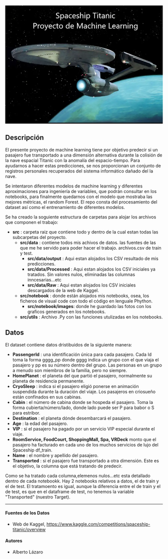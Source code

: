 ![HeaderML](header.png)

**Descripción**
-----------
El presente proyecto de machine learning tiene por objetivo predecir si un pasajero fue transportado a una dimensión alternativa durante la colisión de la nave espacial Titanic con la anomalía del espacio-tiempo. Para ayudarnos a hacer estas predicciones, se nos proporcionan un conjunto de registros personales recuperados del sistema informático dañado del la nave.

Se intentaron diferentes modelos de machine learning y diferentes aproximaciones para ingeniería de variables, que podrán consultar en los notebooks, para finalmente quedarnos con el modelo que mostraba las mejores métricas, el random Forest. El repo consta del procesamiento del dataset así como el entrenamiento de diferentes modelos. 


Se ha creado la soguiente estructura de carpetas para alojar los archivos que componen el trabajo:

- **src** : carpeta raiz que contiene todo y dentro de la cual estan todas las subcarpetas del proyecto.
    - **src/data** : contiene todos mis achivos de datos. las fuentes de las que me he servido para poder hacer el trabajo. archivos.csv de train y test.
        - **src/data/output** : Aqui estan alojados los CSV resultado de mis predicciones.
        - **src/data/Processed** : Aqui estan alojados los CSV iniciales ya tratados. Sin valores nulos, eliminadas las columnas inncesarias...etc
        - **src/data/Raw** : Aqui estan alojados los CSV iniciales descargados de la web de Kaggel.
    - **src/notebook** : donde están alojados mis notebooks, osea, los ficheros de visual code con todo el código en lenguale Phython.
        - **src/notebook/images**:  donde he guardado las fotos con los graficos generados en los notebooks.
    - **src/utils** : Archivo .Py con las funciones utulizadas en los notebooks.


**Datos**
-----------

El dataset contiene datos dristibuidos de la siguiente manera: 

- **PassengerId** : una identificación única para cada pasajero. Cada Id toma la forma gggg_pp donde gggg indica un grupo con el que viaja el pasajero y pp es su   número dentro del grupo. Las personas en un grupo a menudo son miembros de la familia, pero no siempre.
- **HomePlanet** : el planeta del que partió el pasajero, normalmente su planeta de residencia permanente.
- **CryoSleep** :  indica si el pasajero eligió ponerse en animación suspendida durante la duración del viaje. Los pasajeros en criosueño están confinados en sus   cabinas.
- **Cabin** : el número de cabina donde se hospeda el pasajero. Toma la forma cubierta/número/lado, donde lado puede ser P para babor o S para estribor.
- **Destination** : el planeta dónde desembarcará el pasajero.
- **Age** : la edad del pasajero.
- **VIP** : si el pasajero ha pagado por un servicio VIP especial durante el viaje.
- **RoomService, FoodCourt, ShoppingMall, Spa, VRDeck** monto que el pasajero ha facturado en cada uno de los muchos servicios de lujo del Spaceship df_train.
- **Name** : el nombre y apellido del pasajero.
- **Transported** : si el pasajero fue transportado a otra dimensión. Este es el objetivo, la columna que está tratando de predecir.

Como se ha tratado cada columna,elemenos nulos...etc esta detallado dentro de cada notebookk. Hay 2 notebooks relativos a datos, el de train y el de test. El tratamoento es igual, aunque la diferencia entre el de train y el de test, es que en el dataframe de test, no tenemos la variable "Transported" (nuestro Target).

-----------
#### Fuentes de los Datos
* Web de Kaggel, https://www.kaggle.com/competitions/spaceship-titanic/overview

#### Autores
* Alberto Lázaro




